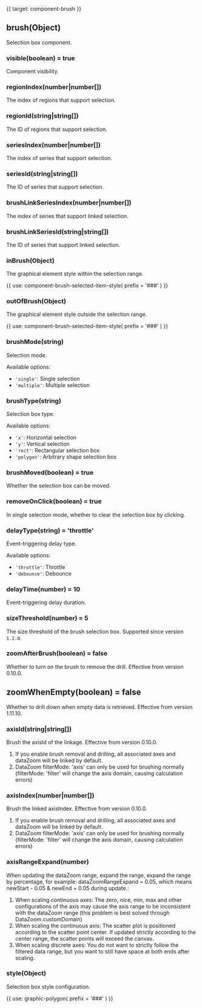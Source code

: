 {{ target: component-brush }}

## brush(Object)

Selection box component.

### visible(boolean) = true

Component visibility.

### regionIndex(number|number[])

The index of regions that support selection.

### regionId(string|string[])

The ID of regions that support selection.

### seriesIndex(number|number[])

The index of series that support selection.

### seriesId(string|string[])

The ID of series that support selection.

### brushLinkSeriesIndex(number|number[])

The index of series that support linked selection.

### brushLinkSeriesId(string|string[])

The ID of series that support linked selection.

### inBrush(Object)

The graphical element style within the selection range.

{{ use: component-brush-selected-item-style(
  prefix = '###'
) }}

### outOfBrush(Object)

The graphical element style outside the selection range.

{{ use: component-brush-selected-item-style(
  prefix = '###'
) }}

### brushMode(string)

Selection mode.

Available options:
- `'single'`: Single selection
- `'multiple'`: Multiple selection

### brushType(string)

Selection box type.

Available options:
- `'x'`: Horizontal selection
- `'y'`: Vertical selection
- `'rect'`: Rectangular selection box
- `'polygon'`: Arbitrary shape selection box

### brushMoved(boolean) = true

Whether the selection box can be moved.

### removeOnClick(boolean) = true

In single selection mode, whether to clear the selection box by clicking.

### delayType(string) = 'throttle'

Event-triggering delay type.

Available options:
- `'throttle'`: Throttle
- `'debounce'`: Debounce

### delayTime(number) = 10

Event-triggering delay duration.

### sizeThreshold(number) = 5

The size threshold of the brush selection box. Supported since version `1.2.0`.

### zoomAfterBrush(boolean) = false
Whether to turn on the brush to remove the drill. Effective from version 0.10.0.

## zoomWhenEmpty(boolean) = false
Whether to drill down when empty data is retrieved. Effective from version 1.11.10.

### axisId(string|string[])

Brush the axisId of the linkage. Effective from version 0.10.0.
1. If you enable brush removal and drilling, all associated axes and dataZoom will be linked by default.
2. DataZoom filterMode: 'axis' can only be used for brushing normally (filterMode: 'filter' will change the axis domain, causing calculation errors)

### axisIndex(number|number[])

Brush the linked axisIndex. Effective from version 0.10.0.
1. If you enable brush removal and drilling, all associated axes and dataZoom will be linked by default.
2. DataZoom filterMode: 'axis' can only be used for brushing normally (filterMode: 'filter' will change the axis domain, causing calculation errors)

### axisRangeExpand(number)
When updating the dataZoom range, expand the range, expand the range by percentage, for example: dataZoomRangeExpand = 0.05, which means newStart - 0.05 & newEnd + 0.05 during update.:
1. When scaling continuous axes: The zero, nice, min, max and other configurations of the axis may cause the axis range to be inconsistent with the dataZoom range (this problem is best solved through DataZoom.customDomain)
2. When scaling the continuous axis: The scatter plot is positioned according to the scatter point center. If updated strictly according to the center range, the scatter points will exceed the canvas.
3. When scaling discrete axes: You do not want to strictly follow the filtered data range, but you want to still have space at both ends after scaling.

### style(Object)

Selection box style configuration.

{{ use: graphic-polygon(
  prefix = '###'
) }}
